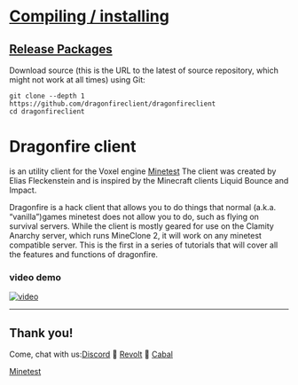 # [Compiling / installing](Minetest.md)

## [Release Packages](https://github.com/dragonfireclient/dragonfireclient/releases)


Download source (this is the URL to the latest of source repository, which might not work at all times) using Git:
```
git clone --depth 1 https://github.com/dragonfireclient/dragonfireclient
cd dragonfireclient
```

# Dragonfire client
is an utility client for the Voxel engine [Minetest](https://minetest.net/) The client was created by Elias Fleckenstein and is inspired by the Minecraft clients Liquid Bounce and Impact. 

Dragonfire is a hack client that allows you to do things that normal (a.k.a. “vanilla”)games  minetest does not allow you to do, such as flying on survival servers. While the client is mostly geared for use on the Clamity Anarchy server, which runs MineClone 2, it will work on any minetest compatible server. This is the first in a series of tutorials that will cover all the features and functions of dragonfire.

### video demo
[![video](https://i.ytimg.com/vi/MEUGLuai1B4/hq720.jpg)](https://www.youtube.com/watch?v=MEUGLuai1B4 "video")

---
## Thank you!
Come, chat with us:[Discord](https://discord.gg/kab99uu) :tropical_drink: [Revolt](https://rvlt.gg/discover/search?query=minetest) :tropical_drink: [Cabal](https://cabal.chat/)

[Minetest](https://minetest.net/)
